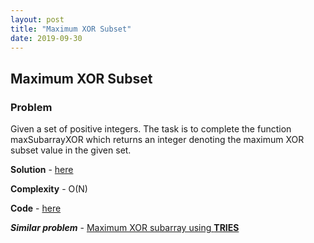 ```yaml
---
layout: post
title: "Maximum XOR Subset"
date: 2019-09-30
---
```


## Maximum XOR Subset
### Problem
Given a set of positive integers. The task is to complete the function maxSubarrayXOR which returns an integer denoting the maximum XOR subset value in the given set.

**Solution** - [here](https://www.geeksforgeeks.org/find-maximum-subset-xor-given-set/)

**Complexity** - O(N)

**Code** - [here](https://github.com/abg011/abg011.github.io/blob/master/codes/MaxXORSubset.cpp)


**_Similar problem_** - [Maximum XOR subarray using **TRIES**](https://www.geeksforgeeks.org/find-the-maximum-subarray-xor-in-a-given-array/)


